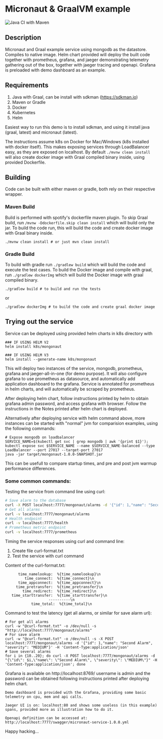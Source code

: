 # Micronaut & GraalVM example
![Java CI with Maven](https://github.com/dekstroza/mongonaut/workflows/Java%20CI%20with%20Maven/badge.svg)


## Description

Micronaut and Graal example service using mongodb as the datastore.
Compiles to native image. Helm chart provided will deploy the built code together with prometheus, grafana, and jaeger demonstrating telemetry gathering out of the box, together with jaeger tracing and openapi. Grafana is preloaded with demo dashboard as an example.

## Requirements

1. Java with Graal, can be install with sdkman (https://sdkman.io)
2. Maven or Gradle
3. Docker
4. Kubernetes
5. Helm


Easiest way to run this demo is to install sdkman, and using it install java (graal, latest) and micronaut (latest). 

The instructions assume k8s on Docker for Mac/Windows (k8s installed with docker itself). This makes exposing services through LoadBalancer easy, as they are exposed on localhost.
By default ```./mvnw clean install``` will also create docker image with Graal
compiled binary inside, using provided Dockerfile. 

## Building
Code can be built with either maven or gradle, both rely on their respective wrapper.

### Maven Build
Build is performed with spotify's dockerfile maven plugin. To skip Graal build, run `/mvnw -Ddockerfile.skip clean install` which will build only the jar.
To build the code run, this will build the code and create docker image with
Graal binary inside.

```
./mvnw clean install # or just mvn clean install
```

### Gradle Build
To build with gradle run ```./gradlew build``` which will build the code and execute the test cases. To build the Docker image and compile with graal, run ```./gradlew dockerImg``` which will build the Docker image with graal compiled binary.

```
./gradlew build # to build and run the tests
```
or
```
./gradlew dockerImg # to build the code and create graal docker image
```

## Trying out the service

Service can be deployed using provided helm charts in k8s directory with
```
### IF USING HELM V2
helm install k8s/mongonaut

### IF USING HELM V3
helm install --generate-name k8s/mongonaut
```
This will deploy two instances of the service, mongodb, prometheus, grafana and jaeger-all-in-one (for demo purpose). It
will also configure grafana to use prometheus as datasource, and automatically
add application dashboard to the grafana.
Service is annotated for prometheus in helm charts, and will automatically be
scraped by prometheus.

After deploying helm chart, follow instructions printed by helm to obtain
grafana admin password, and access grafana with browser. Follow the instructions in the Notes printed after helm chart is deployed.

Alternatively after deploying service with helm command above, more instances
can be started with "normal" jvm for comparision examples, using the following commands:
```
# Expose mongodb on loadbalancer
SERVICE_NAME=$(kubectl get svc | grep mongodb | awk '{print $1}'); kubectl expose svc $SERVICE_NAME --name $SERVICE_NAME-balanced --type LoadBalancer --port 27017 --target-port 27017
java -jar target/mongonaut-1.0.0-SNAPSHOT.jar
```
This can be usefull to compare startup times, and pre and post jvm warmup performance differences.

### Some common commands:

Testing the service from command line using curl:

```bash
# Save alarm to the database
curl -X POST localhost:7777/mongonaut/alarms -d '{"id": 1,"name": "Second Alarm", "severity": "MEDIUM"}' -H 'Content-Type:application/json'
# Get all alarms
curl -v localhost:7777/mongonaut/alarms
# Health endpoint
curl -v localhost:7777/health
# Prometheus metric endpoint
curl -v localhost:7777/prometheus
```
Timing the service responses using curl and command line:

1. Create file curl-format.txt
2. Test the service with curl command

Content of the curl-format.txt:
```
      time_namelookup:  %{time_namelookup}\n
         time_connect:  %{time_connect}\n
      time_appconnect:  %{time_appconnect}\n
     time_pretransfer:  %{time_pretransfer}\n
        time_redirect:  %{time_redirect}\n
   time_starttransfer:  %{time_starttransfer}\n
                    ----------\n
            time_total:  %{time_total}\n
``` 
Command to test the latency (get all alarms, or similar for save alarm url):
```
# For get all alarms
curl -w "@curl-format.txt" -o /dev/null -s "http://localhost:7777/mongonaut/alarms"
# For save alarm
curl -w "@curl-format.txt" -o /dev/null -s -X POST localhost:7777/mongonaut/alarms -d '{"id": 1,"name": "Second Alarm", "severity": "MEDIUM"}' -H 'Content-Type:application/json'
# Save several alarms
for i in {10..20}; do curl -X POST localhost:7777/mongonaut/alarms -d "{\"id\": $i,\"name\": \"Second Alarm\", \"severity\": \"MEDIUM\"}" -H 'Content-Type:application/json'; done
```
Grafana is available on http://localhost:8769/ username is admin and the password can be obtained following instructions printed after deploying helm chart.
```
Demo dashboard is provided with the Grafana, providing some basic telemetry on cpu, mem and api calls.
```
```
Jaeger UI is on: localhost:80 and shows some useless (in this example) spans, provided more as illustration how to do it.
```
```
Openapi definition can be accessed at: http://localhost:7777/swagger/micronaut-service-1.0.0.yml
```

Happy hacking...
